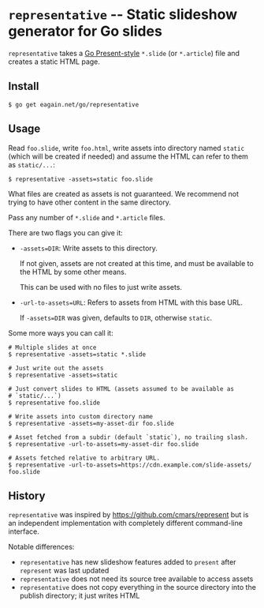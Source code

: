 # `representative` -- Static slideshow generator for Go slides

`representative` takes a [Go
Present-style](http://talks.golang.org/2012/go-docs.slide#21)
`*.slide` (or `*.article`) file and creates a static HTML page.

## Install

```
$ go get eagain.net/go/representative
```

## Usage

Read `foo.slide`, write `foo.html`, write assets into directory named
`static` (which will be created if needed) and assume the HTML can
refer to them as `static/...`:

```
$ representative -assets=static foo.slide
```

What files are created as assets is not guaranteed. We recommend
not trying to have other content in the same directory.

Pass any number of `*.slide` and `*.article` files.

There are two flags you can give it:

- `-assets=DIR`: Write assets to this directory.

  If not given, assets are not created at this time, and must be
  available to the HTML by some other means.

  This can be used with no files to just write assets.

- `-url-to-assets=URL`: Refers to assets from HTML with this base
  URL.

  If `-assets=DIR` was given, defaults to `DIR`, otherwise `static`.

Some more ways you can call it:

```
# Multiple slides at once
$ representative -assets=static *.slide

# Just write out the assets
$ representative -assets=static

# Just convert slides to HTML (assets assumed to be available as
# `static/...`)
$ representative foo.slide

# Write assets into custom directory name
$ representative -assets=my-asset-dir foo.slide

# Asset fetched from a subdir (default `static`), no trailing slash.
$ representative -url-to-assets=my-asset-dir foo.slide

# Assets fetched relative to arbitrary URL.
$ representative -url-to-assets=https://cdn.example.com/slide-assets/ foo.slide
```


## History

`representative` was inspired by https://github.com/cmars/represent
but is an independent implementation with completely different
command-line interface.

Notable differences:

- `representative` has new slideshow features added to `present` after
  `represent` was last updated
- `representative` does not need its source tree available to access
  assets
- `representative` does not copy everything in the source directory
  into the publish directory; it just writes HTML

